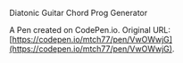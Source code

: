 Diatonic Guitar Chord Prog Generator

A Pen created on CodePen.io. Original URL: [https://codepen.io/mtch77/pen/VwOWwjG](https://codepen.io/mtch77/pen/VwOWwjG).

